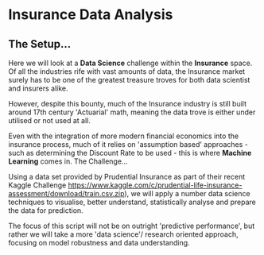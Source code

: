 # Insurance Data Analysis


## The Setup...

Here we will look at a **Data Science** challenge within the **Insurance** space. Of all the industries rife with vast amounts of data, the Insurance market surely has to be one of the greatest treasure troves for both data scientist and insurers alike.

However, despite this bounty, much of the Insurance industry is still built around 17th century 'Actuarial' math, meaning the data trove is either under utilised or not used at all.

Even with the integration of more modern financial economics into the insurance process, much of it relies on 'assumption based' approaches - such as determining the Discount Rate to be used - this is where **Machine Learning** comes in.
The Challenge...

Using a data set provided by Prudential Insurance as part of their recent Kaggle Challenge https://www.kaggle.com/c/prudential-life-insurance-assessment/download/train.csv.zip), we will apply a number data science techniques to visualise, better understand, statistically analyse and prepare the data for prediction. 

The focus of this script will not be on outright 'predictive performance', but rather we will take a more 'data science'/ research oriented approach, focusing on model robustness and data understanding.

